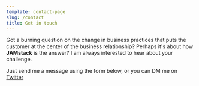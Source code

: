```yaml
---
template: contact-page
slug: /contact
title: Get in touch
---
```

Got a burning question on the change in business practices that puts the customer at the center of the business relationship? Perhaps it's about how **JAMstack** is the answer?  I am always interested to hear about your challenge.

Just send me a message using the form below, or you can DM me on [Twitter](https://twitter.com/dseacombe)